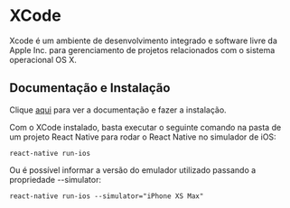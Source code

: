 # XCode

Xcode é um ambiente de desenvolvimento integrado e software livre da Apple Inc. para gerenciamento de projetos relacionados com o sistema operacional OS X.

## Documentação e Instalação

Clique [aqui](https://developer.apple.com/xcode) para ver a documentação e fazer a instalação.

Com o XCode instalado, basta executar o seguinte comando na pasta de um projeto React Native para rodar o React Native no simulador de iOS:

```
react-native run-ios
```

Ou é possível informar a versão do emulador utilizado passando a propriedade --simulator:

```
react-native run-ios --simulator="iPhone XS Max"
```
